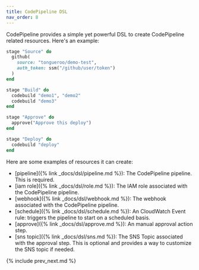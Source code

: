 ```yaml
---
title: CodePipeline DSL
nav_order: 8
---
```


CodePipeline provides a simple yet powerful DSL to create CodePipeline related resources.  Here's an example:

```ruby
stage "Source" do
  github(
    source: "tongueroo/demo-test",
    auth_token: ssm("/github/user/token")
  )
end

stage "Build" do
  codebuild "demo1", "demo2"
  codebuild "demo3"
end

stage "Approve" do
  approve("Approve this deploy")
end

stage "Deploy" do
  codebuild "deploy"
end
```

Here are some examples of resources it can create:

* [pipeline]({% link _docs/dsl/pipeline.md %}): The CodePipeline pipeline. This is required.
* [iam role]({% link _docs/dsl/role.md %}): The IAM role associated with the CodePipeline pipeline.
* [webhook]({% link _docs/dsl/webhook.md %}): The webhook associated with the CodePipeline pipeline.
* [schedule]({% link _docs/dsl/schedule.md %}): An CloudWatch Event rule: triggers the pipeline to start on a scheduled basis.
* [approve]({% link _docs/dsl/approve.md %}): An manual approval action step.
* [sns topic]({% link _docs/dsl/sns.md %}): The SNS Topic associated with the approval step. This is optional and provides a way to customize the SNS topic if needed.

{% include prev_next.md %}